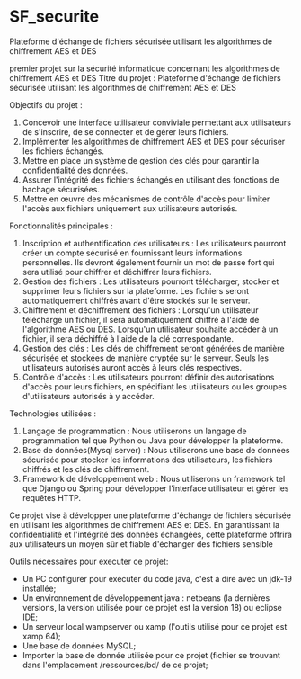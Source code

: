 # SF_securite
Plateforme d'échange de fichiers sécurisée utilisant les algorithmes de chiffrement AES et DES


premier projet sur la sécurité informatique concernant les algorithmes de chiffrement AES et DES
Titre du projet : Plateforme d'échange de fichiers sécurisée utilisant les algorithmes de chiffrement AES et DES


Objectifs du projet :
1. Concevoir une interface utilisateur conviviale permettant aux utilisateurs de s'inscrire, de se connecter et de gérer leurs fichiers.
2. Implémenter les algorithmes de chiffrement AES et DES pour sécuriser les fichiers échangés.
3. Mettre en place un système de gestion des clés pour garantir la confidentialité des données.
4. Assurer l'intégrité des fichiers échangés en utilisant des fonctions de hachage sécurisées.
5. Mettre en œuvre des mécanismes de contrôle d'accès pour limiter l'accès aux fichiers uniquement aux utilisateurs autorisés.

Fonctionnalités principales :
1. Inscription et authentification des utilisateurs : Les utilisateurs pourront créer un compte sécurisé en fournissant leurs informations personnelles. Ils devront également fournir un mot de passe fort qui sera utilisé pour chiffrer et déchiffrer leurs fichiers.
2. Gestion des fichiers : Les utilisateurs pourront télécharger, stocker et supprimer leurs fichiers sur la plateforme. Les fichiers seront automatiquement chiffrés avant d'être stockés sur le serveur.
3. Chiffrement et déchiffrement des fichiers : Lorsqu'un utilisateur télécharge un fichier, il sera automatiquement chiffré à l'aide de l'algorithme AES ou DES. Lorsqu'un utilisateur souhaite accéder à un fichier, il sera déchiffré à l'aide de la clé correspondante.
4. Gestion des clés : Les clés de chiffrement seront générées de manière sécurisée et stockées de manière cryptée sur le serveur. Seuls les utilisateurs autorisés auront accès à leurs clés respectives.
5. Contrôle d'accès : Les utilisateurs pourront définir des autorisations d'accès pour leurs fichiers, en spécifiant les utilisateurs ou les groupes d'utilisateurs autorisés à y accéder.

Technologies utilisées :
1. Langage de programmation : Nous utiliserons un langage de programmation tel que Python ou Java pour développer la plateforme.
2. Base de données(Mysql server) : Nous utiliserons une base de données sécurisée pour stocker les informations des utilisateurs, les fichiers chiffrés et les clés de chiffrement.
3. Framework de développement web : Nous utiliserons un framework tel que Django ou Spring pour développer l'interface utilisateur et gérer les requêtes HTTP.


Ce projet vise à développer une plateforme d'échange de fichiers sécurisée en utilisant les algorithmes de chiffrement AES et DES. En garantissant la confidentialité et l'intégrité des données échangées, cette plateforme offrira aux utilisateurs un moyen sûr et fiable d'échanger des fichiers sensible


Outils nécessaires pour executer ce projet:
* Un PC configurer pour executer du code java, c'est à dire avec un jdk-19 installée;
* Un environnement de développement java : netbeans (la dernières versions, la version utilisée pour ce projet est la version 18) ou eclipse IDE;
* Un serveur local wampserver ou xamp (l'outils utilisé pour ce projet est xamp 64);
* Une base de données MySQL;
* Importer la base de donnée utilisée pour ce projet (fichier se trouvant dans l'emplacement /ressources/bd/ de ce projet;
